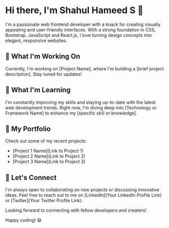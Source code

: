 # Hi there, I'm Shahul Hameed S 👋

I'm a passionate web frontend developer with a knack for creating visually appealing and user-friendly interfaces. With a strong foundation in CSS, Bootstrap, JavaScript and React.js, I love turning design concepts into elegant, responsive websites.

## 🔭 What I'm Working On

Currently, I'm working on [Project Name], where I'm building a [brief project description]. Stay tuned for updates!

## 🌱 What I'm Learning

I'm constantly improving my skills and staying up-to-date with the latest web development trends. Right now, I'm diving deep into [Technology or Framework Name] to enhance my [specific skill or knowledge].

## 💼 My Portfolio

Check out some of my recent projects:

- [Project 1 Name](Link to Project 1)
- [Project 2 Name](Link to Project 2)
- [Project 3 Name](Link to Project 3)

## 🚀 Let's Connect

I'm always open to collaborating on new projects or discussing innovative ideas. Feel free to reach out to me on [LinkedIn](Your LinkedIn Profile Link) or [Twitter](Your Twitter Profile Link).

Looking forward to connecting with fellow developers and creators!

Happy coding! 😄
